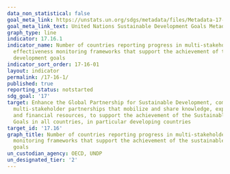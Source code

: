 ```yaml
---
data_non_statistical: false
goal_meta_link: https://unstats.un.org/sdgs/metadata/files/Metadata-17-16-01.pdf
goal_meta_link_text: United Nations Sustainable Development Goals Metadata (pdf 468kB)
graph_type: line
indicator: 17.16.1
indicator_name: Number of countries reporting progress in multi-stakeholder development
  effectiveness monitoring frameworks that support the achievement of the sustainable
  development goals
indicator_sort_order: 17-16-01
layout: indicator
permalink: /17-16-1/
published: true
reporting_status: notstarted
sdg_goal: '17'
target: Enhance the Global Partnership for Sustainable Development, complemented by
  multi-stakeholder partnerships that mobilize and share knowledge, expertise, technology
  and financial resources, to support the achievement of the Sustainable Development
  Goals in all countries, in particular developing countries
target_id: '17.16'
graph_title: Number of countries reporting progress in multi-stakeholder development effectiveness
  monitoring frameworks that support the achievement of the sustainable development
  goals
un_custodian_agency: OECD, UNDP
un_designated_tier: '2'
---
```

